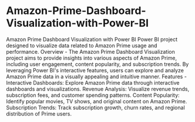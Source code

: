 # Amazon-Prime-Dashboard-Visualization-with-Power-BI
Amazon Prime Dashboard Visualization with Power BI
Power BI project designed to visualize data related to Amazon Prime usage and performance.
Overview - 
The Amazon Prime Dashboard Visualization project aims to provide insights into various aspects of Amazon Prime, including user engagement, content popularity, and subscription trends. By leveraging Power BI's interactive features, users can explore and analyze Amazon Prime data in a visually appealing and intuitive manner.
Features - 
Interactive Dashboards: Explore Amazon Prime data through interactive dashboards and visualizations.
Revenue Analysis: Visualize revenue trends, subscription fees, and customer spending patterns.
Content Popularity: Identify popular movies, TV shows, and original content on Amazon Prime.
Subscription Trends: Track subscription growth, churn rates, and regional distribution of Prime users.
